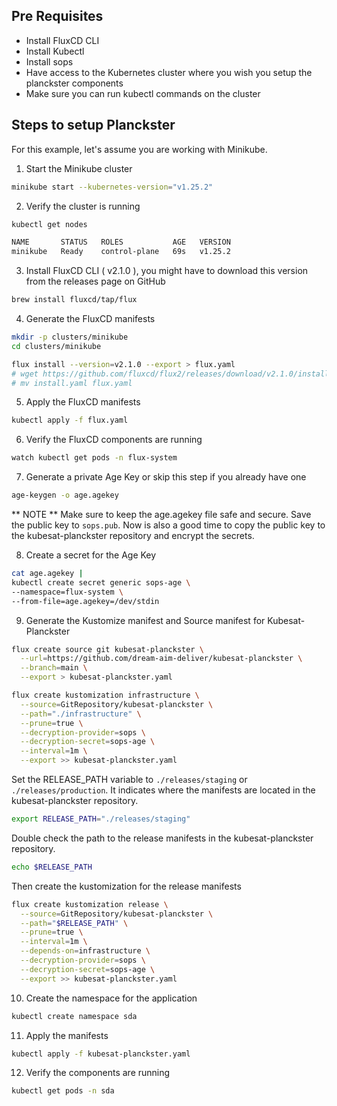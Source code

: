 ## Pre Requisites

- Install FluxCD CLI
- Install Kubectl
- Install sops 
- Have access to the Kubernetes cluster where you wish you setup the planckster components
- Make sure you can run kubectl commands on the cluster

## Steps to setup Planckster

For this example, let's assume you are working with Minikube.

1. Start the Minikube cluster
```bash
minikube start --kubernetes-version="v1.25.2"
```

2. Verify the cluster is running
```bash
kubectl get nodes

NAME       STATUS   ROLES           AGE   VERSION
minikube   Ready    control-plane   69s   v1.25.2

```

3. Install FluxCD CLI ( v2.1.0 ), you might have to download this version from the releases page on GitHub
```bash
brew install fluxcd/tap/flux
```

4. Generate the FluxCD manifests
```bash
mkdir -p clusters/minikube
cd clusters/minikube

flux install --version=v2.1.0 --export > flux.yaml
# wget https://github.com/fluxcd/flux2/releases/download/v2.1.0/install.yaml
# mv install.yaml flux.yaml
```

5. Apply the FluxCD manifests
```bash
kubectl apply -f flux.yaml
```

6. Verify the FluxCD components are running
```bash
watch kubectl get pods -n flux-system
```

7. Generate a private Age Key or skip this step if you already have one

```bash
age-keygen -o age.agekey
```

** NOTE ** Make sure to keep the age.agekey file safe and secure. Save the public key to `sops.pub`.
Now is also a good time to copy the public key to the kubesat-planckster repository and encrypt the secrets.


8. Create a secret for the Age Key
```bash
cat age.agekey |
kubectl create secret generic sops-age \
--namespace=flux-system \
--from-file=age.agekey=/dev/stdin
```


9. Generate the Kustomize manifest and Source manifest for Kubesat-Planckster
```bash
flux create source git kubesat-planckster \
  --url=https://github.com/dream-aim-deliver/kubesat-planckster \
  --branch=main \
  --export > kubesat-planckster.yaml

flux create kustomization infrastructure \
  --source=GitRepository/kubesat-planckster \
  --path="./infrastructure" \
  --prune=true \
  --decryption-provider=sops \
  --decryption-secret=sops-age \
  --interval=1m \
  --export >> kubesat-planckster.yaml
```

Set the RELEASE_PATH variable to `./releases/staging` or `./releases/production`. It indicates where the manifests are located in the kubesat-planckster repository.

```bash
export RELEASE_PATH="./releases/staging"
```

Double check the path to the release manifests in the kubesat-planckster repository.
```bash
echo $RELEASE_PATH
```
Then create the kustomization for the release manifests

```bash
flux create kustomization release \
  --source=GitRepository/kubesat-planckster \
  --path="$RELEASE_PATH" \
  --prune=true \
  --interval=1m \
  --depends-on=infrastructure \
  --decryption-provider=sops \
  --decryption-secret=sops-age \
  --export >> kubesat-planckster.yaml
```

10. Create the namespace for the application
```bash
kubectl create namespace sda
```

11. Apply the manifests
```bash
kubectl apply -f kubesat-planckster.yaml
```

12. Verify the components are running
```bash
kubectl get pods -n sda
```


